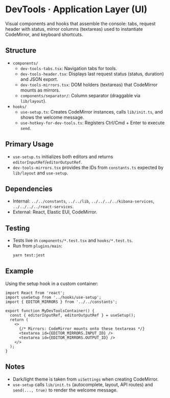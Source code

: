 # DevTools · Application Layer (UI)

Visual components and hooks that assemble the console: tabs, request header with status, mirror columns (textareas) used to instantiate CodeMirror, and keyboard shortcuts.

## Structure

- `components/`
  - `dev-tools-tabs.tsx`: Navigation tabs for tools.
  - `dev-tools-header.tsx`: Displays last request status (status, duration) and JSON export.
  - `dev-tools-mirrors.tsx`: DOM holders (textareas) that CodeMirror mounts as mirrors.
  - `components/separator/`: Column separator (draggable via `lib/layout`).
- `hooks/`
  - `use-setup.ts`: Creates CodeMirror instances, calls `lib/init.ts`, and shows the welcome message.
  - `use-hotkey-for-dev-tools.ts`: Registers Ctrl/Cmd + Enter to execute `send`.

## Primary Usage

- `use-setup.ts` initializes both editors and returns `editorInputRef`/`editorOutputRef`.
- `dev-tools-mirrors.tsx` provides the IDs from `constants.ts` expected by `lib/layout` and `use-setup`.

## Dependencies

- Internal: `../../constants`, `../../lib`, `../../../../kibana-services`, `../../../../react-services`.
- External: React, Elastic EUI, CodeMirror.

## Testing

- Tests live in `components/*.test.tsx` and `hooks/*.test.ts`.
- Run from `plugins/main`:
  ```bash
  yarn test:jest
  ```

## Example

Using the setup hook in a custom container:

```tsx
import React from 'react';
import useSetup from '../hooks/use-setup';
import { EDITOR_MIRRORS } from '../../constants';

export function MyDevToolsContainer() {
  const { editorInputRef, editorOutputRef } = useSetup();
  return (
    <>
      {/* Mirrors: CodeMirror mounts onto these textareas */}
      <textarea id={EDITOR_MIRRORS.INPUT_ID} />
      <textarea id={EDITOR_MIRRORS.OUTPUT_ID} />
    </>
  );
}
```

## Notes

- Dark/light theme is taken from `uiSettings` when creating CodeMirror.
- `use-setup` calls `lib/init.ts` (autocomplete, layout, API routes) and `send(..., true)` to render the welcome message.

